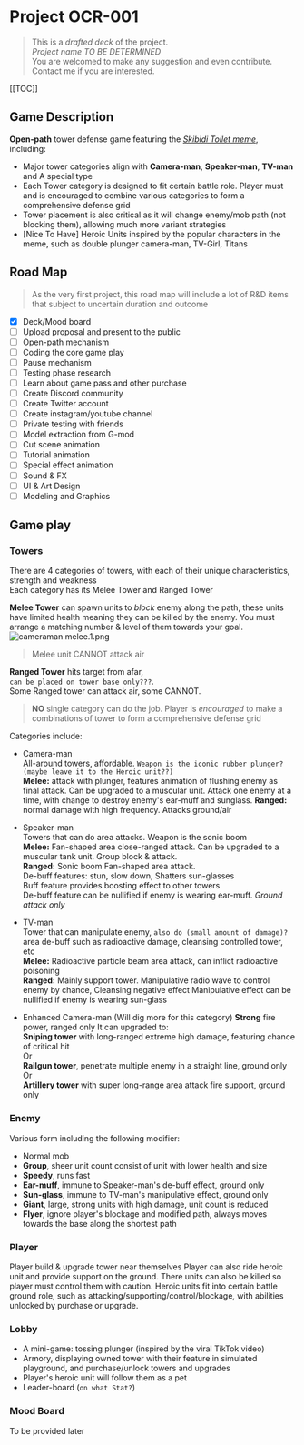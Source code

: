 # Project OCR-001
> This is a *drafted deck* of the project.  
*Project name TO BE DETERMINED*  
You are welcomed to make any suggestion and even contribute. Contact me if you are interested.

[[TOC]]

## Game Description
**Open-path** tower defense game featuring the *[Skibidi Toilet meme](https://www.youtube.com/playlist?list=PL-ZXraMeHBPJHXBhrNowJaQslyqtUg-tZ)*, including:
- Major tower categories align with **Camera-man**, **Speaker-man**, **TV-man** and A special type
- Each Tower category is designed to fit certain battle role. Player must and is encouraged to combine various categories to form a comprehensive defense grid
- Tower placement is also critical as it will change enemy/mob path (not blocking them), allowing much more variant strategies
- [Nice To Have] Heroic Units inspired by the popular characters in the meme, such as double plunger camera-man, TV-Girl, Titans

## Road Map
> As the very first project, this road map will include a lot of R&D items that subject to uncertain duration and outcome

- [x] Deck/Mood board
- [ ] Upload proposal and present to the public
- [ ] Open-path mechanism
- [ ] Coding the core game play
- [ ] Pause mechanism
- [ ] Testing phase research
- [ ] Learn about game pass and other purchase
- [ ] Create Discord community
- [ ] Create Twitter account
- [ ] Create instagram/youtube channel
- [ ] Private testing with friends
- [ ] Model extraction from G-mod
- [ ] Cut scene animation
- [ ] Tutorial animation
- [ ] Special effect animation
- [ ] Sound & FX
- [ ] UI & Art Design
- [ ] Modeling and Graphics

## Game play
### Towers
There are 4 categories of towers, with each of their unique characteristics, strength and weakness  
Each category has its Melee Tower and Ranged Tower  

**Melee Tower** can spawn units to *block* enemy along the path, these units have limited health meaning they can be killed by the enemy. You must arrange a matching number & level of them towards your goal.  
![cameraman.melee.1.png](https://file.jerrysu.net/Project-OCR-001/ocr-001.cameraman.melee.1.png)
> Melee unit CANNOT attack air  

**Ranged Tower** hits target from afar,  
`can be placed on tower base only???`.  
Some Ranged tower can attack air, some CANNOT.  
> **NO** single category can do the job. Player is *encouraged* to make a combinations of tower to form a comprehensive defense grid  

Categories include:  
- Camera-man  
All-around towers, affordable. `Weapon is the iconic rubber plunger? (maybe leave it to the Heroic unit??)`  
**Melee:** attack with plunger, features animation of flushing enemy as final attack. Can be upgraded to a muscular unit. Attack one enemy at a time, with change to destroy enemy's ear-muff and sunglass.
**Ranged:** normal damage with high frequency. Attacks ground/air

- Speaker-man  
Towers that can do area attacks. Weapon is the sonic boom  
**Melee:** Fan-shaped area close-ranged attack. Can be upgraded to a muscular tank unit. Group block & attack.  
**Ranged:** Sonic boom Fan-shaped area attack.  
De-buff features: stun, slow down, Shatters sun-glasses  
Buff feature provides boosting effect to other towers  
De-buff feature can be nullified if enemy is wearing ear-muff.  *Ground attack only*

- TV-man  
Tower that can manipulate enemy, `also do (small amount of damage)?`  
area de-buff such as  radioactive damage, cleansing controlled tower, etc  
**Melee:** Radioactive particle beam area attack, can inflict radioactive poisoning  
**Ranged:** Mainly support tower. Manipulative radio wave to control enemy by chance, Cleansing negative effect
Manipulative effect can be nullified if enemy is wearing sun-glass

- Enhanced Camera-man (Will dig more for this category)
**Strong** fire power, ranged only
It can upgraded to:  
**Sniping tower** with long-ranged extreme high damage, featuring chance of critical hit  
Or  
**Railgun tower**, penetrate multiple enemy in a straight line, ground only  
Or  
**Artillery tower** with super long-range area attack fire support, ground only

### Enemy
Various form including the following modifier:
- Normal mob
- **Group**, sheer unit count consist of unit with lower health and size
- **Speedy**, runs fast
- **Ear-muff**, immune to Speaker-man's de-buff effect, ground only
- **Sun-glass**, immune to TV-man's manipulative effect, ground only
- **Giant**, large, strong units with high damage, unit count is reduced
- **Flyer**, ignore player's blockage and modified path, always moves towards the base along the shortest path

### Player
Player build & upgrade tower near themselves
Player can also ride heroic unit and provide support on the ground. There units can also be killed so player must control them with caution.
Heroic units fit into certain battle ground role, such as attacking/supporting/control/blockage, with abilities unlocked by purchase or upgrade.

### Lobby
- A mini-game: tossing plunger (inspired by the viral TikTok video)
- Armory, displaying owned tower with their feature in simulated playground, and purchase/unlock towers and upgrades
- Player's heroic unit will follow them as a pet
- Leader-board (`on what Stat?`)

### Mood Board
To be provided later
